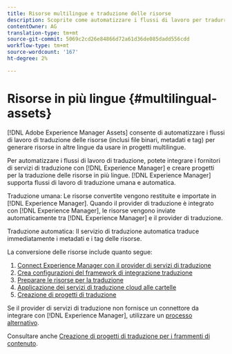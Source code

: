 ```yaml
---
title: Risorse multilingue e traduzione delle risorse
description: Scoprite come automatizzare i flussi di lavoro per tradurre le risorse, inclusi file binari, metadati e tag in più lingue.
contentOwner: AG
translation-type: tm+mt
source-git-commit: 5069c2cd26e84866d72a61d36de085dadd556cdd
workflow-type: tm+mt
source-wordcount: '167'
ht-degree: 2%

---
```



# Risorse in più lingue {#multilingual-assets}

[!DNL Adobe Experience Manager Assets] consente di automatizzare i flussi di lavoro di traduzione delle risorse (inclusi file binari, metadati e tag) per generare risorse in altre lingue da usare in progetti multilingue.

Per automatizzare i flussi di lavoro di traduzione, potete integrare i fornitori di servizi di traduzione con [!DNL Experience Manager] e creare progetti per la traduzione delle risorse in più lingue. [!DNL Experience Manager] supporta flussi di lavoro di traduzione umana e automatica.

Traduzione umana: Le risorse convertite vengono restituite e importate in [!DNL Experience Manager]. Quando il provider di traduzione è integrato con [!DNL Experience Manager], le risorse vengono inviate automaticamente tra [!DNL Experience Manager] e il provider di traduzione.

Traduzione automatica: Il servizio di traduzione automatica traduce immediatamente i metadati e i tag delle risorse.

La conversione delle risorse include quanto segue:

1. [Connect  Experience Manager con il provider di servizi di traduzione](/help/sites-administering/tc-tic.md#connecting-to-a-translation-service-provider)
1. [Crea configurazioni del framework di integrazione traduzione](/help/sites-administering/tc-tic.md)
1. [Preparare le risorse per la traduzione](preparing-assets-for-translation.md)
1. [Applicazione dei servizi di traduzione cloud alle cartelle](transition-cloud-services.md)
1. [Creazione di progetti di traduzione](translation-projects.md)

Se il provider di servizi di traduzione non fornisce un connettore da integrare con [!DNL Experience Manager], utilizzare un [processo alternativo](/help/sites-administering/tc-manage.md#exporting-a-translation-job).

Consultare anche [Creazione di progetti di traduzione per i frammenti di contenuto](creating-translation-projects-for-content-fragments.md).
